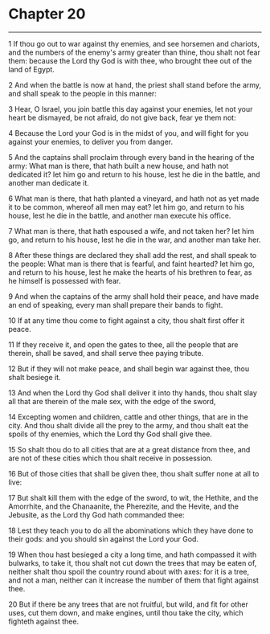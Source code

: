 # Chapter 20

***

1 If thou go out to war against thy enemies, and see horsemen and chariots, and the numbers of the enemy's army greater than thine, thou shalt not fear them: because the Lord thy God is with thee, who brought thee out of the land of Egypt.

2 And when the battle is now at hand, the priest shall stand before the army, and shall speak to the people in this manner:

3 Hear, O Israel, you join battle this day against your enemies, let not your heart be dismayed, be not afraid, do not give back, fear ye them not:

4 Because the Lord your God is in the midst of you, and will fight for you against your enemies, to deliver you from danger.

5 And the captains shall proclaim through every band in the hearing of the army: What man is there, that hath built a new house, and hath not dedicated it? let him go and return to his house, lest he die in the battle, and another man dedicate it.

6 What man is there, that hath planted a vineyard, and hath not as yet made it to be common, whereof all men may eat? let him go, and return to his house, lest he die in the battle, and another man execute his office.

7 What man is there, that hath espoused a wife, and not taken her? let him go, and return to his house, lest he die in the war, and another man take her.

8 After these things are declared they shall add the rest, and shall speak to the people: What man is there that is fearful, and faint hearted? let him go, and return to his house, lest he make the hearts of his brethren to fear, as he himself is possessed with fear.

9 And when the captains of the army shall hold their peace, and have made an end of speaking, every man shall prepare their bands to fight.

10 If at any time thou come to fight against a city, thou shalt first offer it peace.

11 If they receive it, and open the gates to thee, all the people that are therein, shall be saved, and shall serve thee paying tribute.

12 But if they will not make peace, and shall begin war against thee, thou shalt besiege it.

13 And when the Lord thy God shall deliver it into thy hands, thou shalt slay all that are therein of the male sex, with the edge of the sword,

14 Excepting women and children, cattle and other things, that are in the city. And thou shalt divide all the prey to the army, and thou shalt eat the spoils of thy enemies, which the Lord thy God shall give thee.

15 So shalt thou do to all cities that are at a great distance from thee, and are not of these cities which thou shalt receive in possession.

16 But of those cities that shall be given thee, thou shalt suffer none at all to live:

17 But shalt kill them with the edge of the sword, to wit, the Hethite, and the Amorrhite, and the Chanaanite, the Pherezite, and the Hevite, and the Jebusite, as the Lord thy God hath commanded thee:

18 Lest they teach you to do all the abominations which they have done to their gods: and you should sin against the Lord your God.

19 When thou hast besieged a city a long time, and hath compassed it with bulwarks, to take it, thou shalt not cut down the trees that may be eaten of, neither shalt thou spoil the country round about with axes: for it is a tree, and not a man, neither can it increase the number of them that fight against thee.

20 But if there be any trees that are not fruitful, but wild, and fit for other uses, cut them down, and make engines, until thou take the city, which fighteth against thee.

